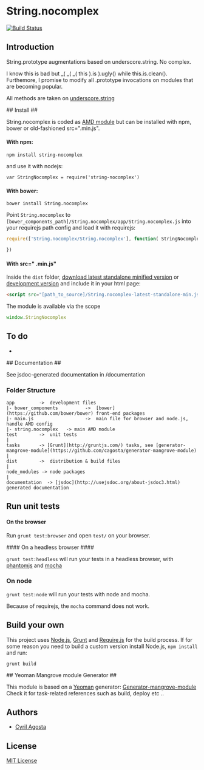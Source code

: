 # String.nocomplex  
[![Build Status](https://secure.travis-ci.org/cagosta/String.nocomplex.png?branch=master)](https://travis-ci.org/cagosta/String.nocomplex)


## Introduction ##

String.prototype augmentations based on underscore.string. No complex.


I know this is bad but _( _( _( this ).is ).ugly() while this.is.clean().
Furthemore, I promise to modify all .prototype invocations on modules that are becoming popular.  


All methods are taken on [underscore.string](https://github.com/epeli/underscore.string)

## Install ##

String.nocomplex is coded as [AMD module](http://requirejs.org/docs/whyamd.html) but can be installed with npm, bower or old-fashioned src=".min.js".

#### With npm: ####

```
npm install string-nocomplex
```

and use it with nodejs: 
```
var StringNocomplex = require('string-nocomplex')
```

#### With bower: ####

``` 
bower install String.nocomplex
```

Point `String.nocomplex` to `[bower_components_path]/String.nocomplex/app/String.nocomplex.js` into your requirejs path config 
and load it with requirejs:  

```javascript
require(['String.nocomplex/String.nocomplex'], function( StringNocomplex ){

})
```


#### With src=" .min.js" ####


Inside the `dist` folder, [download latest standalone minified version](https://raw.github.com/cagosta/String.nocomplex/master/dist/String.nocomplex-latest-standalone-min.js) or [development version](https://raw.github.com/cagosta/String.nocomplex/master/dist/String.nocomplex-latest-standalone.js) and include it in your html page:

```html
<script src="[path_to_source]/String.nocomplex-latest-standalone-min.js%>"></script>
```

The module is available via the scope 

```javascript
window.StringNocomplex
```

## To do ##

*  

## Documentation ##

See jsdoc-generated documentation in /documentation  

### Folder Structure ###

    app         ->  development files
    |- bower_components          ->  [bower](https://github.com/bower/bower) front-end packages
    |- main.js                   ->  main file for browser and node.js, handle AMD config
    |- string.nocomplex   -> main AMD module
    test        ->  unit tests
    |
    tasks       -> [Grunt](http://gruntjs.com/) tasks, see [generator-mangrove-module](https://github.com/cagosta/generator-mangrove-module)
    |
    dist        ->  distribution & build files
    |
    node_modules -> node packages
    |
    documentation  -> [jsdoc](http://usejsdoc.org/about-jsdoc3.html) generated documentation 


## Run unit tests ##

#### On the browser ####

Run `grunt test:browser` and open `test/` on your browser.

#### On a headless browser ####

`grunt test:headless` will run your tests in a headless browser, with [phantomjs](http://phantomjs.org/) and [mocha](http://visionmedia.github.io/mocha/)

### On node ####

`grunt test:node` will run your tests with node and mocha.  

Because of requirejs, the `mocha` command does not work.


## Build your own ##

This project uses [Node.js](http://nodejs.org/), [Grunt](http://gruntjs.com/) and [Require.js](http://requirejs.org/docs/optimization.html) for the build process. If for some reason you need to build a custom version install Node.js, `npm install` and run:

    grunt build

## Yeoman Mangrove module Generator ##

This module is based on a [Yeoman](https://github.com/yeoman/yeoman/wiki/Getting-Started) generator: [Generator-mangrove-module](https://github.com/cagosta/generator-mangrove-module)  
Check it for task-related references such as build, deploy etc ..


## Authors ##
* [Cyril Agosta](https://github.com/cagosta)


## License ##

[MIT License](http://www.opensource.org/licenses/mit-license.php)

